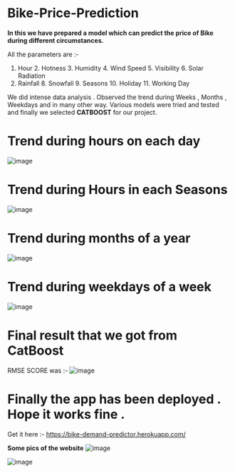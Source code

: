 # Bike-Price-Prediction

**In this we have prepared a model which can predict the price of Bike during different circumstances.**

All the parameters are :-
 1. Hour	2. Hotness	3. Humidity	 4. Wind Speed	5. Visibility	 6. Solar Radiation	 
 7. Rainfall	8. Snowfall	 9. Seasons	  10. Holiday  11.	Working Day

We did intense data analysis . Observed the trend during Weeks , Months , Weekdays and in many other way.
Various models were tried and tested and finally we selected **CATBOOST** for our project.

# Trend during hours on each day
![image](https://user-images.githubusercontent.com/85324276/172180711-7213ea37-19a1-498e-a749-289eac81419e.png)


# Trend during Hours in each Seasons
![image](https://user-images.githubusercontent.com/85324276/172180886-244f1361-4050-4e1d-aaa2-f9b42b66d8ba.png)


# Trend during months of a year
![image](https://user-images.githubusercontent.com/85324276/172181021-9cfa35c4-092e-4d34-932c-d620ed344c68.png)


# Trend during weekdays of a week
![image](https://user-images.githubusercontent.com/85324276/172181122-5100f682-d577-484e-aef8-8f80440e0477.png)


# Final result that we got from CatBoost
RMSE SCORE was :-
![image](https://user-images.githubusercontent.com/85324276/172182388-18b92443-b72a-44c2-bf57-07a85c52586b.png)
# Finally the app has been deployed . Hope it works fine . 
Get it here :- https://bike-demand-predictor.herokuapp.com/

**Some pics of the website**
![image](https://user-images.githubusercontent.com/85324276/174681000-2e976558-4251-46df-96ba-6dfc24c64dd5.png)

![image](https://user-images.githubusercontent.com/85324276/174681035-cc601991-1207-42cc-945c-e7e70bc955ba.png)
